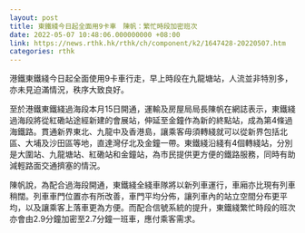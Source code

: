 ```yaml
---
layout: post
title: 東鐵綫今日起全面用9卡車　陳帆：繁忙時段加密班次
date: 2022-05-07 10:48:06.000000000 +08:00
link: https://news.rthk.hk/rthk/ch/component/k2/1647428-20220507.htm
categories: rthk
---
```


港鐵東鐵綫今日起全面使用9卡車行走，早上時段在九龍塘站，人流並非特別多，亦未見迫滿情況，秩序大致良好。

至於港鐵東鐵綫過海段本月15日開通，運輸及房屋局局長陳帆在網誌表示，東鐵綫過海段將從紅磡站途經新建的會展站，伸延至金鐘作為新的終點站，成為第4條過海鐵路。貫通新界東北、九龍中及香港島，讓乘客毋須轉綫就可以從新界包括北區、大埔及沙田區等地，直達灣仔北及金鐘一帶。東鐵綫沿綫有4個轉綫站，分別是大圍站、九龍塘站、紅磡站和金鐘站，為市民提供更方便的鐵路服務，同時有助減輕路面交通擠塞的情況。

陳帆說，為配合過海段開通，東鐵綫全綫車隊將以新列車運行，車廂亦比現有列車稍闊。列車車門位置亦有所改善，車門平均分佈，讓列車內的站立空間分布更平均，以及讓乘客上落車更為方便。而配合信號系統的提升，東鐵綫繁忙時段的班次亦會由2.9分鐘加密至2.7分鐘一班車，應付乘客需求。
